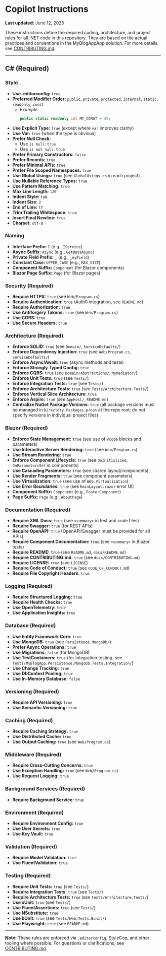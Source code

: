 # Copilot Instructions

**Last updated:** June 12, 2025

These instructions define the required coding, architecture, and project rules for all .NET code in this repository. They are based on the actual practices and conventions in the MyBlogAppApp solution. For more details, see [CONTRIBUTING.md](../docs/CONTRIBUTING.md).

---

## C# (Required)

### Style

- **Use .editorconfig:** `true`
- **Preferred Modifier Order:** `public`, `private`, `protected`, `internal`, `static`, `readonly`, `const`
  - _Example:_
    ```csharp
    public static readonly int MY_CONST = 42;
    ```
- **Use Explicit Type:** `true` (except where `var` improves clarity)
- **Use Var:** `true` (when the type is obvious)
- **Prefer Null Check:**
  - Use `is null`: `true`
  - Use `is not null`: `true`
- **Prefer Primary Constructors:** `false`
- **Prefer Records:** `true`
- **Prefer Minimal APIs:** `true`
- **Prefer File Scoped Namespaces:** `true`
- **Use Global Usings:** `true` (see `GlobalUsings.cs` in each project)
- **Use Nullable Reference Types:** `true`
- **Use Pattern Matching:** `true`
- **Max Line Length:** `120`
- **Indent Style:** `tab`
- **Indent Size:** `2`
- **End of Line:** `lf`
- **Trim Trailing Whitespace:** `true`
- **Insert Final Newline:** `true`
- **Charset:** `utf-8`

### Naming

- **Interface Prefix:** `I` (e.g., `IService`)
- **Async Suffix:** `Async` (e.g., `GetDataAsync`)
- **Private Field Prefix:** `_` (e.g., `_myField`)
- **Constant Case:** `UPPER_CASE` (e.g., `MAX_SIZE`)
- **Component Suffix:** `Component` (for Blazor components)
- **Blazor Page Suffix:** `Page` (for Blazor pages)

### Security (Required)

- **Require HTTPS:** `true` (see `Web/Program.cs`)
- **Require Authentication:** `true` (Auth0 integration, see `README.md`)
- **Require Authorization:** `true`
- **Use Antiforgery Tokens:** `true` (see `Web/Program.cs`)
- **Use CORS:** `true`
- **Use Secure Headers:** `true`

### Architecture (Required)

- **Enforce SOLID:** `true` (see `Domain/`, `ServiceDefaults/`)
- **Enforce Dependency Injection:** `true` (see `Web/Program.cs`, `ServiceDefaults/`)
- **Enforce Async/Await:** `true` (async methods and tests)
- **Enforce Strongly Typed Config:** `true`
- **Enforce CQRS:** `true` (see `Domain/Abstractions/`, `MyMediator/`)
- **Enforce Unit Tests:** `true` (see `Tests/`)
- **Enforce Integration Tests:** `true` (see `Tests/`)
- **Enforce Architecture Tests:** `true` (see `Tests/Architecture.Tests/`)
- **Enforce Vertical Slice Architecture:** `true`
- **Enforce Aspire:** `true` (see `AppHost/`, `README.md`)
- **Centralize NuGet Package Versions:** `true` (all package versions must be managed in `Directory.Packages.props` at the repo root; do not specify versions in individual project files)

### Blazor (Required)

- **Enforce State Management:** `true` (see use of `@code` blocks and parameters)
- **Use Interactive Server Rendering:** `true` (see `Web/Program.cs`)
- **Use Stream Rendering:** `true`
- **Enforce Component Lifecycle:** `true` (see `OnInitialized`, `OnParametersSet` in components)
- **Use Cascading Parameters:** `true` (see shared layout/components)
- **Use Render Fragments:** `true` (see component parameters)
- **Use Virtualization:** `true` (see use of `Web.Virtualization`)
- **Use Error Boundaries:** `true` (see `MainLayout.razor` error UI)
- **Component Suffix:** `Component` (e.g., `FooterComponent`)
- **Page Suffix:** `Page` (e.g., `AboutPage`)

### Documentation (Required)

- **Require XML Docs:** `true` (see `<summary>` in test and code files)
- **Require Swagger:** `true` (for REST APIs)
- **Require OpenAPI:** `true` (OpenAPI/Swagger must be provided for all APIs)
- **Require Component Documentation:** `true` (see `<summary>` in Blazor tests)
- **Require README:** `true` (see `README.md`, `docs/README.md`)
- **Require CONTRIBUTING.md:** `true` (see `docs/CONTRIBUTING.md`)
- **Require LICENSE:** `true` (see `LICENSE`)
- **Require Code of Conduct:** `true` (see `CODE_OF_CONDUCT.md`)
- **Require File Copyright Headers:** `true`

### Logging (Required)

- **Require Structured Logging:** `true`
- **Require Health Checks:** `true`
- **Use OpenTelemetry:** `true`
- **Use Application Insights:** `true`

### Database (Required)

- **Use Entity Framework Core:** `true`
- **Use MongoDB:** `true` (see `Persistence.MongoDb/`)
- **Prefer Async Operations:** `true`
- **Use Migrations:** `false` (for MongoDB)
- **Use TestContainers:** `true` (for Integration testing, see `Tests/MyBlogApp.Persistence.MongoDb.Tests.Integration/`)
- **Use Change Tracking:** `true`
- **Use DbContext Pooling:** `true`
- **Use In-Memory Database:** `false`

### Versioning (Required)

- **Require API Versioning:** `true`
- **Use Semantic Versioning:** `true`

### Caching (Required)

- **Require Caching Strategy:** `true`
- **Use Distributed Cache:** `true`
- **Use Output Caching:** `true` (see `Web/Program.cs`)

### Middleware (Required)

- **Require Cross-Cutting Concerns:** `true`
- **Use Exception Handling:** `true` (see `Web/Program.cs`)
- **Use Request Logging:** `true`

### Background Services (Required)

- **Require Background Service:** `true`

### Environment (Required)

- **Require Environment Config:** `true`
- **Use User Secrets:** `true`
- **Use Key Vault:** `true`

### Validation (Required)

- **Require Model Validation:** `true`
- **Use FluentValidation:** `true`

### Testing (Required)

- **Require Unit Tests:** `true` (see `Tests/`)
- **Require Integration Tests:** `true` (see `Tests/`)
- **Require Architecture Tests:** `true` (see `Tests/Architecture.Tests/`)
- **Use xUnit:** `true` (see `Tests/`)
- **Use FluentAssertions:** `true` (see `Tests/`)
- **Use NSubstitute:** `true`
- **Use bUnit:** `true` (see `Tests/Web.Tests.Bunit/`)
- **Use Playwright:** `true` (see `README.md`)

---

**Note:** These rules are enforced via `.editorconfig`, StyleCop, and other tooling where possible. For questions or clarifications, see [CONTRIBUTING.md](../docs/CONTRIBUTING.md).
